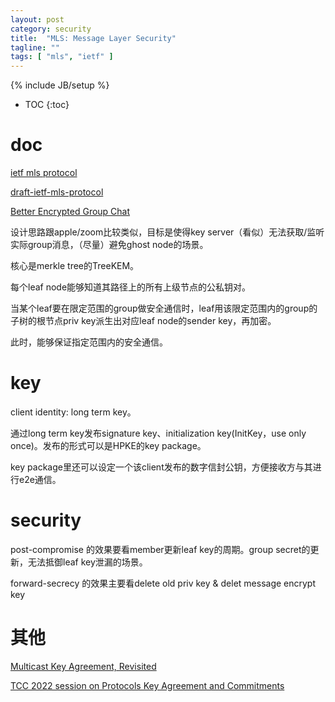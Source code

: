 ```yaml
---
layout: post
category: security
title:  "MLS: Message Layer Security"
tagline: ""
tags: [ "mls", "ietf" ] 
---
```

{% include JB/setup %}

* TOC
{:toc}

# doc

[ietf mls protocol](https://datatracker.ietf.org/doc/draft-ietf-mls-protocol/)

[draft-ietf-mls-protocol](https://www.ietf.org/proceedings/105/slides/slides-105-mls-sessa-mls-protocol-00-01)

[Better Encrypted Group Chat](https://blog.trailofbits.com/2019/08/06/better-encrypted-group-chat/)


设计思路跟apple/zoom比较类似，目标是使得key server（看似）无法获取/监听实际group消息，（尽量）避免ghost node的场景。

核心是merkle tree的TreeKEM。

每个leaf node能够知道其路径上的所有上级节点的公私钥对。

当某个leaf要在限定范围的group做安全通信时，leaf用该限定范围内的group的子树的根节点priv key派生出对应leaf node的sender key，再加密。

此时，能够保证指定范围内的安全通信。

# key

client identity: long term key。

通过long term key发布signature key、initialization key(InitKey，use only once)。发布的形式可以是HPKE的key package。

key package里还可以设定一个该client发布的数字信封公钥，方便接收方与其进行e2e通信。

# security

post-compromise 的效果要看member更新leaf key的周期。group secret的更新，无法抵御leaf key泄漏的场景。

forward-secrecy 的效果主要看delete old priv key & delet message encrypt key

# 其他

[Multicast Key Agreement, Revisited](https://www.youtube.com/watch?v=ySdNHvlDwFI)

[TCC 2022 session on Protocols Key Agreement and Commitments](https://www.youtube.com/watch?v=qXnELNvSDlM)
